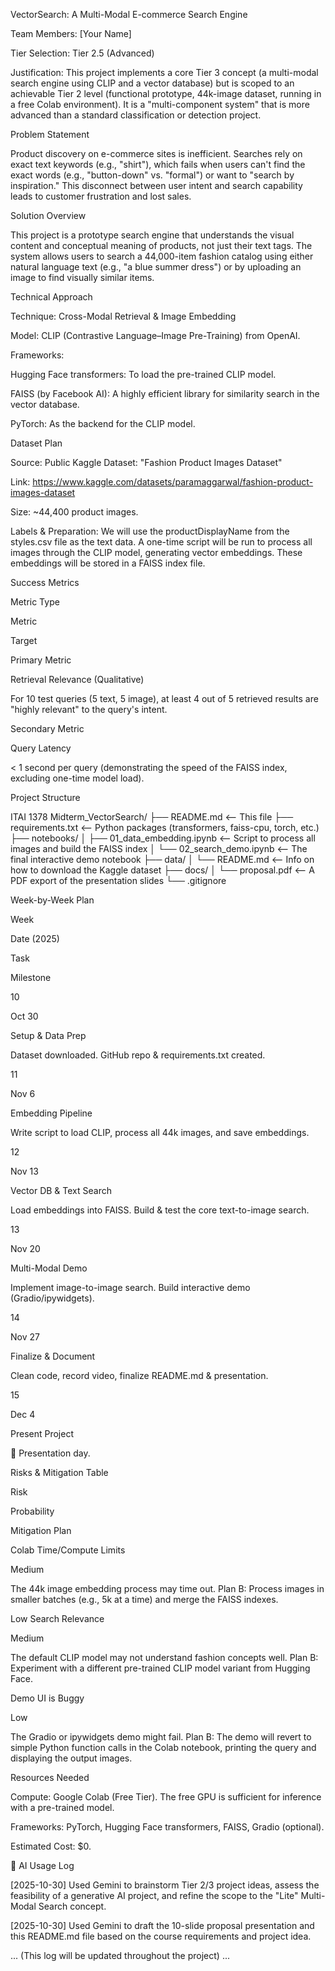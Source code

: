 VectorSearch: A Multi-Modal E-commerce Search Engine

Team Members: [Your Name]

Tier Selection: Tier 2.5 (Advanced)

Justification: This project implements a core Tier 3 concept (a multi-modal search engine using CLIP and a vector database) but is scoped to an achievable Tier 2 level (functional prototype, 44k-image dataset, running in a free Colab environment). It is a "multi-component system" that is more advanced than a standard classification or detection project.

Problem Statement

Product discovery on e-commerce sites is inefficient. Searches rely on exact text keywords (e.g., "shirt"), which fails when users can't find the exact words (e.g., "button-down" vs. "formal") or want to "search by inspiration." This disconnect between user intent and search capability leads to customer frustration and lost sales.

Solution Overview

This project is a prototype search engine that understands the visual content and conceptual meaning of products, not just their text tags. The system allows users to search a 44,000-item fashion catalog using either natural language text (e.g., "a blue summer dress") or by uploading an image to find visually similar items.

Technical Approach

Technique: Cross-Modal Retrieval & Image Embedding

Model: CLIP (Contrastive Language–Image Pre-Training) from OpenAI.

Frameworks:

Hugging Face transformers: To load the pre-trained CLIP model.

FAISS (by Facebook AI): A highly efficient library for similarity search in the vector database.

PyTorch: As the backend for the CLIP model.

Dataset Plan

Source: Public Kaggle Dataset: "Fashion Product Images Dataset"

Link: https://www.kaggle.com/datasets/paramaggarwal/fashion-product-images-dataset

Size: ~44,400 product images.

Labels & Preparation: We will use the productDisplayName from the styles.csv file as the text data. A one-time script will be run to process all images through the CLIP model, generating vector embeddings. These embeddings will be stored in a FAISS index file.

Success Metrics

Metric Type

Metric

Target

Primary Metric

Retrieval Relevance (Qualitative)

For 10 test queries (5 text, 5 image), at least 4 out of 5 retrieved results are "highly relevant" to the query's intent.

Secondary Metric

Query Latency

< 1 second per query (demonstrating the speed of the FAISS index, excluding one-time model load).

Project Structure

ITAI 1378 Midterm_VectorSearch/
├── README.md                 <-- This file
├── requirements.txt          <-- Python packages (transformers, faiss-cpu, torch, etc.)
├── notebooks/
│   ├── 01_data_embedding.ipynb <-- Script to process all images and build the FAISS index
│   └── 02_search_demo.ipynb    <-- The final interactive demo notebook
├── data/
│   └── README.md             <-- Info on how to download the Kaggle dataset
├── docs/
│   └── proposal.pdf          <-- A PDF export of the presentation slides
└── .gitignore


Week-by-Week Plan

Week

Date (2025)

Task

Milestone

10

Oct 30

Setup & Data Prep

Dataset downloaded. GitHub repo & requirements.txt created.

11

Nov 6

Embedding Pipeline

Write script to load CLIP, process all 44k images, and save embeddings.

12

Nov 13

Vector DB & Text Search

Load embeddings into FAISS. Build & test the core text-to-image search.

13

Nov 20

Multi-Modal Demo

Implement image-to-image search. Build interactive demo (Gradio/ipywidgets).

14

Nov 27

Finalize & Document

Clean code, record video, finalize README.md & presentation.

15

Dec 4

Present Project

🎉 Presentation day.

Risks & Mitigation Table

Risk

Probability

Mitigation Plan

Colab Time/Compute Limits

Medium

The 44k image embedding process may time out. Plan B: Process images in smaller batches (e.g., 5k at a time) and merge the FAISS indexes.

Low Search Relevance

Medium

The default CLIP model may not understand fashion concepts well. Plan B: Experiment with a different pre-trained CLIP model variant from Hugging Face.

Demo UI is Buggy

Low

The Gradio or ipywidgets demo might fail. Plan B: The demo will revert to simple Python function calls in the Colab notebook, printing the query and displaying the output images.

Resources Needed

Compute: Google Colab (Free Tier). The free GPU is sufficient for inference with a pre-trained model.

Frameworks: PyTorch, Hugging Face transformers, FAISS, Gradio (optional).

Estimated Cost: $0.

🧾 AI Usage Log

[2025-10-30] Used Gemini to brainstorm Tier 2/3 project ideas, assess the feasibility of a generative AI project, and refine the scope to the "Lite" Multi-Modal Search concept.

[2025-10-30] Used Gemini to draft the 10-slide proposal presentation and this README.md file based on the course requirements and project idea.

... (This log will be updated throughout the project) ...
